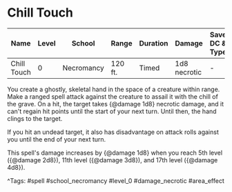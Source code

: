 # Chill Touch

| Name | Level | School | Range | Duration | Damage | Save DC & Type |
|------|-------|--------|-------|----------|--------|----------------|
| Chill Touch | 0 | Necromancy | 120 ft. | Timed | 1d8 necrotic | - |

You create a ghostly, skeletal hand in the space of a creature within range. Make a ranged spell attack against the creature to assail it with the chill of the grave. On a hit, the target takes {@damage 1d8} necrotic damage, and it can't regain hit points until the start of your next turn. Until then, the hand clings to the target.

If you hit an undead target, it also has disadvantage on attack rolls against you until the end of your next turn.

This spell's damage increases by {@damage 1d8} when you reach 5th level ({@damage 2d8}), 11th level ({@damage 3d8}), and 17th level ({@damage 4d8}).

^Tags: #spell #school_necromancy #level_0 #damage_necrotic #area_effect